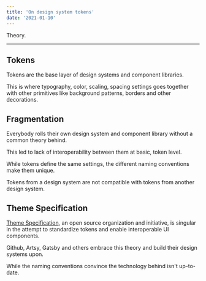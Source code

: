 ```yaml
---
title: 'On design system tokens'
date: '2021-01-10'
---
```


Theory.

<!--more-->

---

## Tokens

Tokens are the base layer of design systems and component libraries.

This is where typography, color, scaling, spacing settings goes together with other primitives like background patterns, borders and other decorations.

## Fragmentation

Everybody rolls their own design system and component library without a common theory behind.

This led to lack of interoperability between them at basic, token level.

While tokens define the same settings, the different naming conventions make them unique.

Tokens from a design system are not compatible with tokens from another design system.

## Theme Specification

[Theme Specification](https://system-ui.com/), an open source organization and initiative, is singular in the attempt to standardize tokens and enable interoperable UI components.

Github, Artsy, Gatsby and others embrace this theory and build their design systems upon.

While the naming conventions convince the technology behind isn't up-to-date.

##
